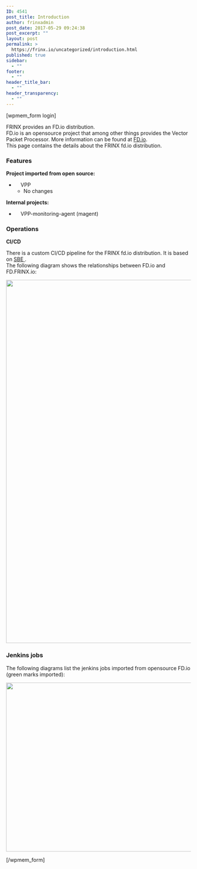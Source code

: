 ```yaml
---
ID: 4541
post_title: Introduction
author: frinxadmin
post_date: 2017-05-29 09:24:38
post_excerpt: ""
layout: post
permalink: >
  https://frinx.io/uncategorized/introduction.html
published: true
sidebar:
  - ""
footer:
  - ""
header_title_bar:
  - ""
header_transparency:
  - ""
---
```

[wpmem_form login]

FRINX provides an FD.io distribution.  
FD.io is an opensource project that among other things provides the Vector Packet Processor. More information can be found at [FD.io][1].  
This page contains the details about the FRINX fd.io distribution.

### Features

**Project imported from open source:**

*       VPP 
    *   No changes

**Internal projects:**

*       VPP-monitoring-agent (magent)

### Operations

**CI/CD**

There is a custom CI/CD pipeline for the FRINX fd.io distribution. It is based on [<span class="confluence-link">SBE</span> ][2].  
The following diagram shows the relationships between FD.io and FD.FRINX.io:

<img src="https://frinx.io/wp-content/uploads/2017/05/fdio.png" alt="" width="1031" height="991" class="alignleft size-full wp-image-4458" />

### Jenkins jobs

The following diagrams list the jenkins jobs imported from opensource FD.io (green marks imported):

<img src="https://frinx.io/wp-content/uploads/2017/05/vpp.png" alt="" width="1143" height="461" class="alignleft size-full wp-image-4459" />

[/wpmem_form]

 [1]: http://fd.io
 [2]: https://frinx.io/frinx-documents/sbe-intro.html
